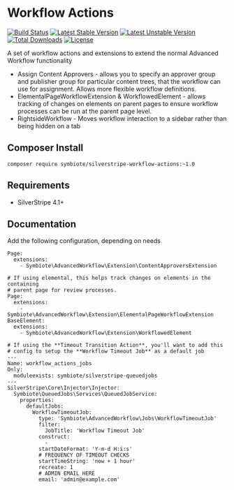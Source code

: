 # Workflow Actions

[![Build Status](https://travis-ci.org/symbiote/silverstripe-workflow-actions.svg?branch=master)](https://travis-ci.org/symbiote/silverstripe-workflow-actions)
[![Latest Stable Version](https://poser.pugx.org/symbiote/silverstripe-workflow-actions/version.svg)](https://github.com/symbiote/silverstripe-workflow-actions/releases)
[![Latest Unstable Version](https://poser.pugx.org/symbiote/silverstripe-workflow-actions/v/unstable.svg)](https://packagist.org/packages/symbiote/silverstripe-workflow-actions)
[![Total Downloads](https://poser.pugx.org/symbiote/silverstripe-workflow-actions/downloads.svg)](https://packagist.org/packages/symbiote/silverstripe-workflow-actions)
[![License](https://poser.pugx.org/symbiote/silverstripe-workflow-actions/license.svg)](https://github.com/symbiote/silverstripe-workflow-actions/blob/master/LICENSE.md)

A set of workflow actions and extensions to extend the normal Advanced Workflow functionality

* Assign Content Approvers - allows you to specify an approver group and publisher group for particular
  content trees, that the workflow can use for assignment. Allows more flexible workflow definitions.
* ElementalPageWorkflowExtension & WorkflowedElement - allows tracking of changes on elements on
  parent pages to ensure workflow processes can be run at the parent page level.
* RightsideWorkflow - Moves workflow interaction to a sidebar rather than being hidden on a tab

## Composer Install

```
composer require symbiote/silverstripe-workflow-actions:~1.0
```

## Requirements

* SilverStripe 4.1+

## Documentation

Add the following configuration, depending on needs

```
Page:
  extensions:
    - Symbiote\AdvancedWorkflow\Extension\ContentApproversExtension

# If using elemental, this helps track changes on elements in the containing
# parent page for review processes.
Page:
  extensions:
    - Symbiote\AdvancedWorkflow\Extension\ElementalPageWorkflowExtension
BaseElement:
  extensions:
    - Symbiote\AdvancedWorkflow\Extension\WorkflowedElement

# If using the **Timeout Transition Action**, you'll want to add this
# config to setup the **Workflow Timeout Job** as a default job
---
Name: workflow_actions_jobs
Only:
  moduleexists: symbiote/silverstripe-queuedjobs
---
SilverStripe\Core\Injector\Injector:
  Symbiote\QueuedJobs\Services\QueuedJobService:
    properties:
      defaultJobs:
        WorkflowTimeoutJob:
          type: 'Symbiote\AdvancedWorkflow\Jobs\WorkflowTimeoutJob'
          filter:
            JobTitle: 'Workflow Timeout Job'
          construct:
            -
          startDateFormat: 'Y-m-d H:i:s'
          # FREQUENCY OF TIMEOUT CHECKS
          startTimeString: 'now + 1 hour'
          recreate: 1
          # ADMIN EMAIL HERE
          email: 'admin@example.com'
```